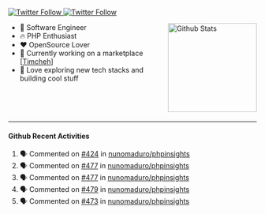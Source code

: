 <p>
  <a href="https://twitter.com/50bhan">
    <img alt="Twitter Follow" src="https://img.shields.io/twitter/follow/50bhan?color=1DA1F2&logo=twitter&style=for-the-badge">
  </a>
  
  <a href="https://www.linkedin.com/in/50bhan">
    <img alt="Twitter Follow" src="https://img.shields.io/badge/LinkedIn-0077B5?style=for-the-badge&logo=linkedin&logoColor=white">
  </a>
</p>

<img alt="Github Stats" src="https://github-readme-stats.vercel.app/api?username=50bhan&show_icons=true" align="right" height="180" />

- 🔭 Software Engineer
- :fire: PHP Enthusiast
- :hearts: OpenSource Lover
- :mega: Currently working on a marketplace [[Timcheh](https://timcheh.com)]
- 🚀 Love exploring new tech stacks and building cool stuff

<br><br><br><hr>

#### Github Recent Activities
<!--START_SECTION:activity-->
1. 🗣 Commented on [#424](https://github.com/nunomaduro/phpinsights/issues/424) in [nunomaduro/phpinsights](https://github.com/nunomaduro/phpinsights)
2. 🗣 Commented on [#477](https://github.com/nunomaduro/phpinsights/issues/477) in [nunomaduro/phpinsights](https://github.com/nunomaduro/phpinsights)
3. 🗣 Commented on [#477](https://github.com/nunomaduro/phpinsights/issues/477) in [nunomaduro/phpinsights](https://github.com/nunomaduro/phpinsights)
4. 🗣 Commented on [#479](https://github.com/nunomaduro/phpinsights/issues/479) in [nunomaduro/phpinsights](https://github.com/nunomaduro/phpinsights)
5. 🗣 Commented on [#473](https://github.com/nunomaduro/phpinsights/issues/473) in [nunomaduro/phpinsights](https://github.com/nunomaduro/phpinsights)
<!--END_SECTION:activity-->
